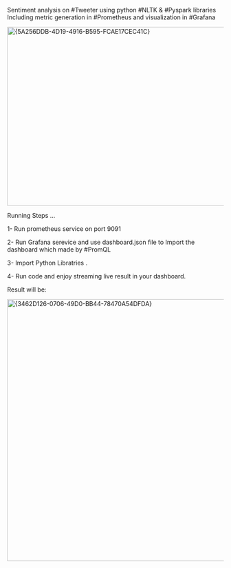 Sentiment analysis on #Tweeter using python #NLTK & #Pyspark libraries Including metric generation in #Prometheus and visualization in #Grafana

<img width="1367" height="415" alt="{5A256DDB-4D19-4916-B595-FCAE17CEC41C}" src="https://github.com/user-attachments/assets/2ad77843-bb69-4a71-afb5-221f30a041d9" />


Running Steps ...

1- Run prometheus service on port 9091 

2- Run Grafana serevice and use dashboard.json file to Import the dashboard which made by #PromQL 

3- Import Python Libratries .

4- Run code and enjoy streaming live result in your dashboard. 


Result will be: 

<img width="1279" height="608" alt="{3462D126-0706-49D0-BB44-78470A54DFDA}" src="https://github.com/user-attachments/assets/92fcedf4-f08e-48b9-bc45-4d55bdfee99c" />
